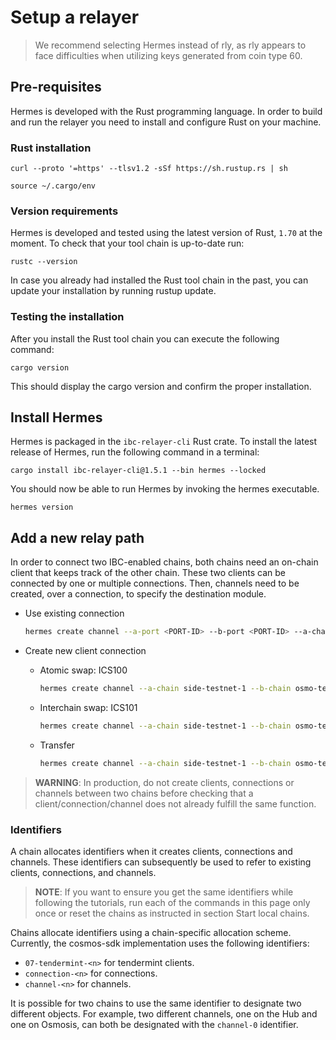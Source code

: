 # Setup a relayer

> We recommend selecting Hermes instead of rly, as rly appears to face difficulties when utilizing keys generated from coin type 60.

## Pre-requisites
Hermes is developed with the Rust programming language. In order to build and run the relayer you need to install and configure Rust on your machine.

### Rust installation
```shell
curl --proto '=https' --tlsv1.2 -sSf https://sh.rustup.rs | sh
```

```shell
source ~/.cargo/env
```

### Version requirements
Hermes is developed and tested using the latest version of Rust, `1.70` at the moment. To check that your tool chain is up-to-date run:

```shell
rustc --version
```
In case you already had installed the Rust tool chain in the past, you can update your installation by running rustup update.

### Testing the installation
After you install the Rust tool chain you can execute the following command:
```shell
cargo version
```
This should display the cargo version and confirm the proper installation.

## Install Hermes
Hermes is packaged in the `ibc-relayer-cli` Rust crate. To install the latest release of Hermes, run the following command in a terminal:
```shell
cargo install ibc-relayer-cli@1.5.1 --bin hermes --locked
```
You should now be able to run Hermes by invoking the hermes executable.
```shell
hermes version
```

## Add a new relay path
In order to connect two IBC-enabled chains, both chains need an on-chain client that keeps track of the other chain. These two clients can be connected by one or multiple connections. Then, channels need to be created, over a connection, to specify the destination module.

- Use existing connection
    ```sh
    hermes create channel --a-port <PORT-ID> --b-port <PORT-ID> --a-chain <CHAIN-A-ID> --a-connection <CONNECTION-A-ID>
    ```
- Create new client connection
    - Atomic swap: ICS100
        ```sh
        hermes create channel --a-chain side-testnet-1 --b-chain osmo-test-5 --a-port "wasm.side1eyfccmjm6732k7wp4p6gdjwhxjwsvje44j0hfx8nkgrm8fs7vqfstzz0ej"  --b-port "wasm.osmo18z2ge4vfvnh3wj2yz9f92q9azdrhjf84vct6yzesgcdkp6j2579qxsplh8" --new-client-connection --chan-version "ics100-1"
        ```

    - Interchain swap: ICS101
        ```sh
        hermes create channel --a-chain side-testnet-1 --b-chain osmo-test-5 --a-port "wasm.side1ghd753shjuwexxywmgs4xz7x2q732vcnkm6h2pyv9s6ah3hylvrqs4af7r"  --b-port "wasm.osmo1ekyf3lqyrjep0syhwxgkgqfzqrjthtt83g7lvkmqurlkjxjj45hq8dcag3" --new-client-connection --chan-version "ics101-1"
        ```

    - Transfer
        ```sh
        hermes create channel --a-chain side-testnet-1 --b-chain osmo-test-5 --a-port transfer  --b-port transfer --new-client-connection
        ```

> **WARNING**: In production, do not create clients, connections or channels between two chains before checking that a client/connection/channel does not already fulfill the same function.


### Identifiers
A chain allocates identifiers when it creates clients, connections and channels. These identifiers can subsequently be used to refer to existing clients, connections, and channels.

> **NOTE**: If you want to ensure you get the same identifiers while following the tutorials, run each of the commands in this page only once or reset the chains as instructed in section Start local chains.

Chains allocate identifiers using a chain-specific allocation scheme. Currently, the cosmos-sdk implementation uses the following identifiers:

 - `07-tendermint-<n>` for tendermint clients.
 - `connection-<n>` for connections.
 - `channel-<n>` for channels.

It is possible for two chains to use the same identifier to designate two different objects. For example, two different channels, one on the Hub and one on Osmosis, can both be designated with the `channel-0` identifier.
